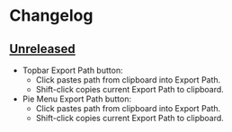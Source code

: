 # Changelog

## [Unreleased]
- Topbar Export Path button:
    - Click pastes path from clipboard into Export Path.
    - Shift-click copies current Export Path to clipboard.
- Pie Menu Export Path button:
    - Click pastes path from clipboard into Export Path.
    - Shift-click copies current Export Path to clipboard.

[Unreleased]: https://github.com/OWNER/REPO/compare/vX.Y.Z...HEAD
